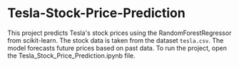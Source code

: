# Tesla-Stock-Price-Prediction
This project predicts Tesla's stock prices using the RandomForestRegressor from scikit-learn. 
The stock data is taken from the dataset `tesla.csv`. 
The model forecasts future prices based on past data. 
To run the project, open the Tesla_Stock_Price_Prediction.ipynb file.
